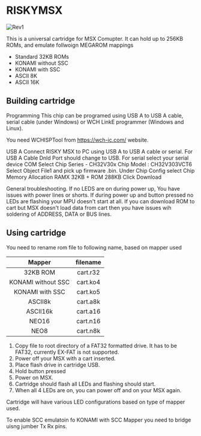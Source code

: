 # RISKYMSX

![Rev1](https://github.com/user-attachments/assets/d9c3ec10-cc1b-43a5-8a99-4679dabca454)


This is a universal cartridge for MSX Comupter. It can hold up to 256KB ROMs, and emulate follwoign MEGAROM mappings
 * Standard 32KB ROMs
 * KONAMI without SSC
 * KONAMI with SSC
 * ASCII 8K
 * ASCII 16K

## Building cartridge

Programming
This chip can be programed using USB A to USB A cable, serial cable (under Windows) or WCH LinkE programmer (Windows and Linux).

You need WCHISPTool from https://wch-ic.com/ website.

USB A
Connect RISKY MSX to PC using USB A to USB A cable or serial.
For USB A Cable Dnld Port should change to USB.
For serial select your serial device COM
Select Chip Series - CH32V30x
Chip Model : CH32V303VCT6
Select Object File1 and pick up firmware .bin.
Under Chip Config select Chip Memory Allocation RAMX 32KB + ROM 288KB
Click Download

General troubleshooting.
If no LEDS are on during power up, You have issues with power lines or shorts.
If during power up and button pressed no LEDs are flashing your MPU doesn't start at all.
If you can download ROM to cart but MSX doesn't load data from cart then you have issues wih soldering of ADDRESS, DATA or BUS lines.

## Using cartridge
You need to rename rom file to following name, based on mapper used

 | Mapper            | filename         | 
 |   :-----------:   | :--------------: | 
 | 32KB ROM          | cart.r32         | 
 | KONAMI without SSC| cart.ko4         | 
 | KONAMI with SSC   | cart.ko5         | 
 | ASCII8k           | cart.a8k         | 
 | ASCII16k          | cart.a16         | 
 | NEO16             | cart.n16         | 
 | NEO8              | cart.n8k         | 

1. Copy file to root directory of a FAT32 formatted drive. It has to be FAT32, currently EX-FAT is not supported.
2. Power off your MSX with a cart inserted. 
3. Place flash drive in cartridge USB.
4. Hold button pressed
5. Power on MSX.
6. Cartridge should flash all LEDs and flashing should start.
7. When all 4 LEDs are on, you can power off and on your MSX again.

Cartridge will have various LED configurations based on type of mapper used.

To enable SCC emulatoin fo KONAMI with SCC Mapper you need to  bridge uisng jumber Tx Rx pins.

